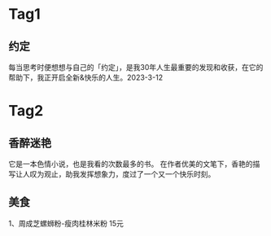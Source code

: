 # Tag1
## 约定
每当思考时便想想与自己的「约定」，是我30年人生最重要的发现和收获，在它的帮助下，我正开启全新&快乐的人生。2023-3-12

# Tag2
## 香醉迷艳
它是一本色情小说，也是我看的次数最多的书。
在作者优美的文笔下，香艳的描写让人叹为观止，助我发挥想象力，度过了一个又一个快乐时刻。

## 美食
1、周成芝螺蛳粉-瘦肉桂林米粉 15元